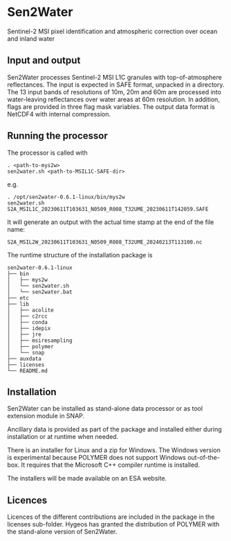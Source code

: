 # Sen2Water

Sentinel-2 MSI pixel identification and atmospheric correction over ocean and inland water

## Input and output

Sen2Water processes Sentinel-2 MSI L1C granules with top-of-atmosphere reflectances. 
The input is expected in SAFE format, unpacked in a directory.
The 13 input bands of resolutions of 10m, 20m and 60m are processed into water-leaving 
reflectances over water areas at 60m resolution. In addition, flags are provided in 
three flag mask variables. The output data format is NetCDF4 with internal compression.

## Running the processor

The processor is called with

    . <path-to-mys2w>
    sen2water.sh <path-to-MSIL1C-SAFE-dir>

e.g.

    . /opt/sen2water-0.6.1-linux/bin/mys2w
    sen2water.sh S2A_MSIL1C_20230611T103631_N0509_R008_T32UME_20230611T142059.SAFE

It will generate an output with the actual time stamp at the end of the file name:

    S2A_MSIL2W_20230611T103631_N0509_R008_T32UME_20240213T113100.nc

The runtime structure of the installation package is

    sen2water-0.6.1-linux
    ├── bin
    │   ├── mys2w
    │   └── sen2water.sh
    │   └── sen2water.bat
    ├── etc
    ├── lib
    │   ├── acolite
    │   ├── c2rcc
    │   ├── conda
    │   ├── idepix
    │   ├── jre
    │   ├── msiresampling
    │   ├── polymer
    │   └── snap
    ├── auxdata
    ├── licenses
    └── README.md

## Installation

Sen2Water can be installed as stand-alone data processor or as tool
extension module in SNAP.

Ancillary data is provided as part of the package and installed either
during installation or at runtime when needed.

There is an installer for Linux and a zip for Windows. The Windows
version is experimental because POLYMER does not support Windows
out-of-the-box. It requires that the Microsoft C++ compiler runtime is
installed.

The installers will be made available on an ESA website.

## Licences

Licences of the different contributions are included in the package in
the licenses sub-folder. Hygeos has granted the distribution of POLYMER
with the stand-alone version of Sen2Water.
